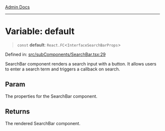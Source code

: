 [Admin Docs](/)

***

# Variable: default

> `const` **default**: `React.FC`\<`InterfaceSearchBarProps`\>

Defined in: [src/subComponents/SearchBar.tsx:29](https://github.com/PalisadoesFoundation/talawa-admin/blob/main/src/subComponents/SearchBar.tsx#L29)

SearchBar component renders a search input with a button.
It allows users to enter a search term and triggers a callback on search.

## Param

The properties for the SearchBar component.

## Returns

The rendered SearchBar component.
